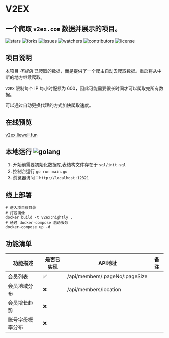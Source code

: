 # V2EX

## 一个爬取 `v2ex.com` 数据并展示的项目。

![stars](https://img.shields.io/github/stars/LieWell/v2ex.svg)
![forks](https://img.shields.io/github/forks/LieWell/v2ex.svg)
![issues](https://img.shields.io/github/issues/LieWell/v2ex.svg)
![watchers](https://img.shields.io/github/watchers/LieWell/v2ex.svg)
![contributors](https://img.shields.io/github/contributors/LieWell/v2ex.svg)
![license](https://img.shields.io/github/license/LieWell/v2ex.svg)

## 项目说明

本项目 *不提供* 已爬取的数据，而是提供了一个爬虫自动去爬取数据。重启将从中断的地方继续爬取。

`V2EX` 限制每个 IP 每小时配额为 600，因此可能需要很长时间才可以爬取完所有数据。

可以通过自动更换代理的方式加快爬取速度。

## 在线预览

[v2ex.liewell.fun](https://v2ex.liewell.fun)

## 本地运行 ![golang](https://img.shields.io/badge/golang->=1.21.0-blue)

1. 开始前需要初始化数据库,表结构文件存在于 `sql/init.sql`
2. 控制台运行 `go run main.go`
3. 浏览器访问：`http://localhost:12321`

## 线上部署

```shell
# 进入项目根目录
# 打包镜像
docker build -t v2ex:nightly .
# 通过 docker-compose 启动服务
docker-compose up -d
```

## 功能清单

| 功能描述     | 是否已实现 | API地址                          | 备注 |
|----------|-------|--------------------------------|----|
| 会员列表     | ✅     | /api/members/:pageNo/:pageSize |    |
| 会员地域分布   | ❌     | /api/members/location          |    |
| 会员增长趋势   | ❌     |                                |    |
| 账号字母概率分布 | ❌     |                                |    |
